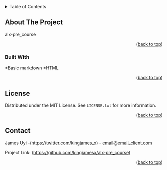 <!-- TABLE OF CONTENTS -->
<details>
  <summary>Table of Contents</summary>
  <ol>
    <li>
      <a href="#about-the-project">About The Project</a>
      <ul>
        <li><a href="#built-with">Built With</a></li>
      </ul>
    </li>
    <li><a href="#license">License</a></li>
    <li><a href="#contact">Contact</a></li>
    
  </ol>
</details>



<!-- ABOUT THE PROJECT -->
## About The Project

alx-pre_course



<p align="right">(<a href="#top">back to top</a>)</p>



### Built With
   
   *Basic markdown
   *HTML

<p align="right">(<a href="#top">back to top</a>)</p>



<!-- LICENSE -->
## License

Distributed under the MIT License. See `LICENSE.txt` for more information.

<p align="right">(<a href="#top">back to top</a>)</p>



<!-- CONTACT -->
## Contact

James Uyi -(https://twitter.com/kingjames_x) - email@email_client.com

Project Link: (https://github.com/kingjamesx/alx-pre_course)

<p align="right">(<a href="#top">back to top</a>)</p>




